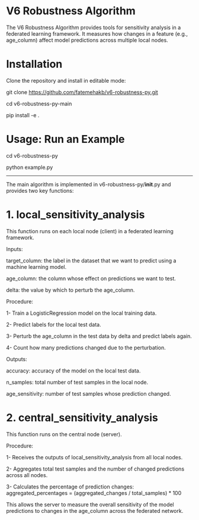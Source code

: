 # V6 Robustness Algorithm
The V6 Robustness Algorithm provides tools for sensitivity analysis in a federated learning framework.
It measures how changes in a feature (e.g., age_column) affect model predictions across multiple local nodes.


# Installation
Clone the repository and install in editable mode:

git clone https://github.com/fatemehakb/v6-robustness-py.git

cd v6-robustness-py-main

pip install -e .


# Usage: Run an Example
cd v6-robustness-py

python example.py

------------------------------------------------------------------

The main algorithm is implemented in v6-robustness-py/__init__.py and provides two key functions:

# 1. local_sensitivity_analysis

This function runs on each local node (client) in a federated learning framework.

Inputs:

target_column: the label in the dataset that we want to predict using a machine learning model.

age_column: the column whose effect on predictions we want to test.

delta: the value by which to perturb the age_column.

Procedure:

1- Train a LogisticRegression model on the local training data.

2- Predict labels for the local test data.

3- Perturb the age_column in the test data by delta and predict labels again.

4- Count how many predictions changed due to the perturbation.

Outputs:

accuracy: accuracy of the model on the local test data.

n_samples: total number of test samples in the local node.

age_sensitivity: number of test samples whose prediction changed.

# 2. central_sensitivity_analysis

This function runs on the central node (server).

Procedure:

1- Receives the outputs of local_sensitivity_analysis from all local nodes.

2- Aggregates total test samples and the number of changed predictions across all nodes.

3- Calculates the percentage of prediction changes: aggregated_percentages = (aggregated_changes / total_samples) * 100


This allows the server to measure the overall sensitivity of the model predictions to changes in the age_column across the federated network.





